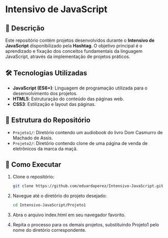 # Intensivo de JavaScript

## 📖 Descrição

Este repositório contém projetos desenvolvidos durante o **Intensivo de JavaScript** disponibilizado pela **Hashtag**. O objetivo principal é o aprendizado e fixação dos conceitos fundamentais da linguagem JavaScript, através da implementação de projetos práticos.

## 🛠 Tecnologias Utilizadas

- **JavaScript (ES6+)**: Linguagem de programação utilizada para o desenvolvimento dos projetos.
- **HTML5**: Estruturação do conteúdo das páginas web.
- **CSS3**: Estilização e layout das páginas.

## 📂 Estrutura do Repositório

- `Projeto1/`: Diretório contendo um audiobook do livro Dom Casmurro de Machado de Assis.
- `Projeto2/`: Diretório contendo clone de uma página de venda de eletrônicos da marca da maçã.

## 🚀 Como Executar

1. Clone o repositório:

   ```bash
   git clone https://github.com/eduardaperez/Intensivo-JavaScript.git
   
2. Navegue até o diretório do projeto desejado:
   ```bash
   cd Intensivo-JavaScript/Projeto1

3. Abra o arquivo index.html em seu navegador favorito.

4. Repita o processo para os demais projetos, substituindo Projeto1 pelo nome do diretório correspondente.
